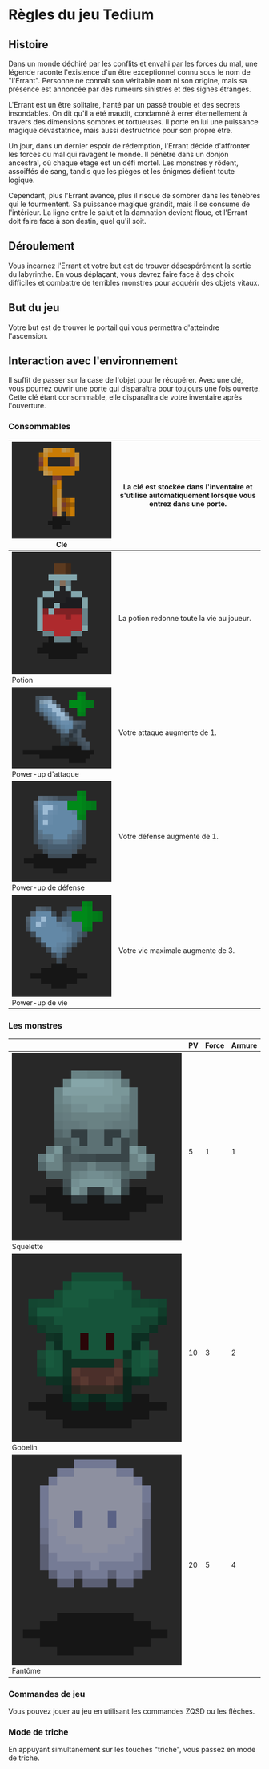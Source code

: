 # Règles du jeu Tedium

## Histoire

Dans un monde déchiré par les conflits et envahi par les forces du mal, une légende raconte l'existence d'un être exceptionnel connu sous le nom de "l'Errant". Personne ne connaît son véritable nom ni son origine, mais sa présence est annoncée par des rumeurs sinistres et des signes étranges.

L'Errant est un être solitaire, hanté par un passé trouble et des secrets insondables. On dit qu'il a été maudit, condamné à errer éternellement à travers des dimensions sombres et tortueuses. Il porte en lui une puissance magique dévastatrice, mais aussi destructrice pour son propre être.

Un jour, dans un dernier espoir de rédemption, l'Errant décide d'affronter les forces du mal qui ravagent le monde. Il pénètre dans un donjon ancestral, où chaque étage est un défi mortel. Les monstres y rôdent, assoiffés de sang, tandis que les pièges et les énigmes défient toute logique.

Cependant, plus l'Errant avance, plus il risque de sombrer dans les ténèbres qui le tourmentent. Sa puissance magique grandit, mais il se consume de l'intérieur. La ligne entre le salut et la damnation devient floue, et l'Errant doit faire face à son destin, quel qu'il soit.

## Déroulement

Vous incarnez l'Errant et votre but est de trouver désespérément la sortie du labyrinthe. En vous déplaçant, vous devrez faire face à des choix difficiles et combattre de terribles monstres pour acquérir des objets vitaux.

## But du jeu

Votre but est de trouver le portail qui vous permettra d'atteindre l'ascension.

## Interaction avec l'environnement

Il suffit de passer sur la case de l'objet pour le récupérer.
Avec une clé, vous pourrez ouvrir une porte qui disparaîtra pour toujours une fois ouverte. Cette clé étant consommable, elle disparaîtra de votre inventaire après l'ouverture.

### Consommables

| ![](./rules_images/cle.png) Clé | La clé est stockée dans l'inventaire et s'utilise automatiquement lorsque vous entrez dans une porte. |
| --- | --- |
| ![](./rules_images/potion.png) Potion | La potion redonne toute la vie au joueur. |
| ![](./rules_images/atk.png) Power-up d'attaque | Votre attaque augmente de 1. |
| ![](./rules_images/def.png) Power-up de défense | Votre défense augmente de 1. |
| ![](./rules_images/hp.png) Power-up de vie | Votre vie maximale augmente de 3. |

### Les monstres

|  | PV | Force  | Armure |
| --- | --- | --- | --- |
| ![](./rules_images/squelette.png) Squelette | 5 | 1 | 1 |
| ![](./rules_images/gobelin.png) Gobelin | 10 | 3 | 2 |
| ![](./rules_images/fantome.png) Fantôme | 20 | 5 | 4 |

### Commandes de jeu

Vous pouvez jouer au jeu en utilisant les commandes ZQSD ou les flèches.

### Mode de triche

En appuyant simultanément sur les touches "triche", vous passez en mode de triche.